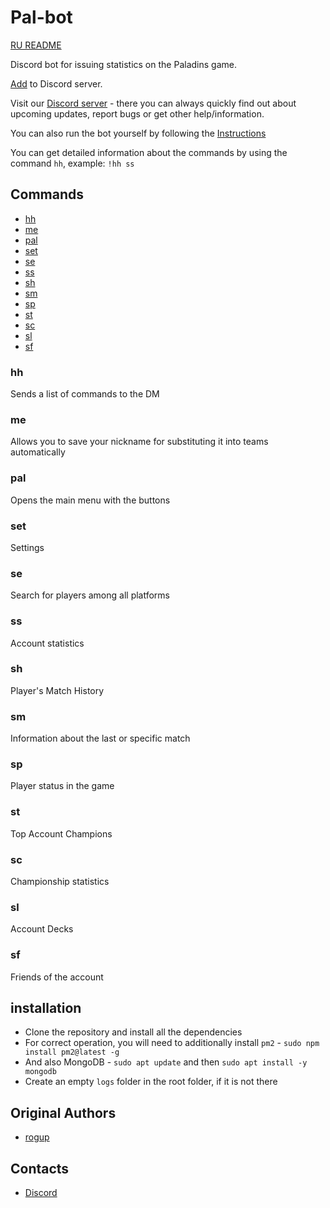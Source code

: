 # Pal-bot

[RU README](README_RU)

Discord bot for issuing statistics on the Paladins game.

[Add](https://discordapp.com/oauth2/authorize?client_id=626327927050600448&permissions=2147534912&scope=bot%20applications.commands) to Discord server.

Visit our [Discord server](https://discord.gg/C2phgzTxH9) - there you can always quickly find out about upcoming updates, report bugs or get other help/information.

You can also run the bot yourself by following the [Instructions](#installation)

You can get detailed information about the commands by using the command `hh`, example: `!hh ss`

## Commands

* [hh](#hh)
* [me](#me)
* [pal](#pal)
* [set](#set)
* [se](#se)
* [ss](#ss)
* [sh](#sh)
* [sm](#sm)
* [sp](#sp)
* [st](#st)
* [sc](#sc)
* [sl](#sl)
* [sf](#sc)

### hh

Sends a list of commands to the DM

### me

Allows you to save your nickname for substituting it into teams automatically

### pal

Opens the main menu with the buttons

### set

Settings

### se

Search for players among all platforms

### ss

Account statistics

### sh

Player's Match History

### sm

Information about the last or specific match

### sp

Player status in the game

### st

Top Account Champions

### sc

Championship statistics

### sl

Account Decks

### sf

Friends of the account

## installation

* Clone the repository and install all the dependencies
* For correct operation, you will need to additionally install `pm2` - `sudo npm install pm2@latest -g`
* And also MongoDB - `sudo apt update` and then `sudo apt install -y mongodb`
* Create an empty `logs` folder in the root folder, if it is not there

## Original Authors

* [rogup](https://github.com/rogap)

## Contacts

* [Discord](https://discord.gg/C2phgzTxH9)